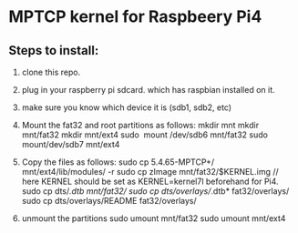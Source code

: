 # MPTCP kernel for Raspbeery Pi4

## Steps to install:
1. clone this repo.
2. plug in your raspberry pi sdcard. which has raspbian installed on it.
3. make sure you know which device it is (sdb1, sdb2, etc)
4. Mount the fat32 and root partitions as follows:
mkdir​ mnt
mkdir​ mnt/fat32
mkdir​ mnt/ext4
sudo​ ​ mount​ /dev/sdb6 mnt/fat32
sudo​ ​ mount​ /dev/sdb7 mnt/ext4

5. Copy the files as follows:
sudo cp 5.4.65-MPTCP+/ mnt/ext4/lib/modules/ -r
sudo cp zImage mnt/fat32/​$KERNEL​.img  // here KERNEL should be set as KERNEL=kernel7l beforehand for Pi4.
sudo cp dts/*.dtb mnt/fat32/
sudo cp dts/overlays/*.dtb* fat32/overlays/
sudo cp dts/overlays/README fat32/overlays/
6. unmount the partitions
sudo umount mnt/fat32
sudo umount mnt/ext4
